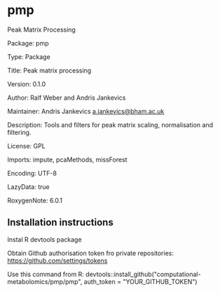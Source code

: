 # pmp
Peak Matrix Processing

Package: pmp

Type: Package

Title: Peak matrix processing

Version: 0.1.0

Author: Ralf Weber and Andris Jankevics

Maintainer: Andris Jankevics <a.jankevics@bham.ac.uk>

Description: Tools and filters for peak matrix scaling, normalisation and filtering.

License: GPL

Imports: impute, pcaMethods, missForest

Encoding: UTF-8

LazyData: true

RoxygenNote: 6.0.1

## Installation instructions

Instal R devtools package

Obtain Github authorisation token fro private repositories: https://github.com/settings/tokens

Use this command from R: devtools::install_github("computational-metabolomics/pmp/pmp", auth_token = "YOUR_GITHUB_TOKEN")
